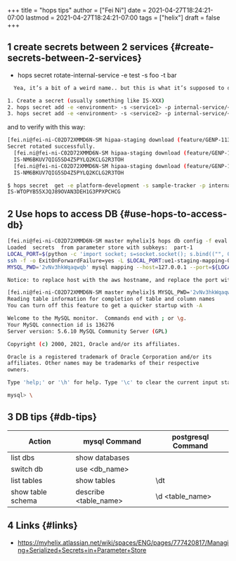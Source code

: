 +++
title = "hops tips"
author = ["Fei Ni"]
date = 2021-04-27T18:24:21-07:00
lastmod = 2021-04-27T18:24:21-07:00
tags = ["helix"]
draft = false
+++

## <span class="section-num">1</span> create secrets between 2 services {#create-secrets-between-2-services}

-   hops secret rotate-internal-service -e test -s foo -t bar

<!--listend-->

```bash
  Yea, it’s a bit of a weird name.. but this is what it’s supposed to do under the hood.

1. Create a secret (usually something like IS-XXX)
2. hops secret add -e <environment> -s <service1> -p internal-service/<service2>/api-key/apiKey
3. hops secret add -e <environment> -s <service2> -p internal-service/<service1>/api-key/apiKey


```

and to verify with this way:

```bash
[fei.ni@fei-ni-C02D72XMMD6N-SM hipaa-staging download (feature/GENP-1139 *%)]$ hops secret rotate-internal-service -e hipaa-staging -s salesforce -t report
Secret rotated successfully.
  [fei.ni@fei-ni-C02D72XMMD6N-SM hipaa-staging download (feature/GENP-1139 *%)]$ hops secret get -e hipaa-staging -s salesforce -p internal-service/report/api-key/apiKey
  IS-NM6BKUV7QIG5SD4Z5PYLQ2KCLG2R3TOH
  [fei.ni@fei-ni-C02D72XMMD6N-SM hipaa-staging download (feature/GENP-1139 *%)]$ hops secret get -e hipaa-staging -s report -p internal-service/salesforce/api-key/apiKey
  IS-NM6BKUV7QIG5SD4Z5PYLQ2KCLG2R3TOH
```


```bash
$ hops secret  get -e platform-development -s sample-tracker -p internal-service/myhealth-workflow/api-key/apiKey
IS-WTOPYB55XJQJ89OVAN3DEH1G3PPXPCHCG
```
## <span class="section-num">2</span> Use hops to access DB {#use-hops-to-access-db}

```bash
[fei.ni@fei-ni-C02D72XMMD6N-SM master myhelix]$ hops db config -f eval -e staging -s mapping
Loaded  secrets  from parameter store with subkeys:  part-1
LOCAL_PORT=$(python -c 'import socket; s=socket.socket(); s.bind(("", 0)); print(s.getsockname()[1]); s.close()')
ssh -f -o ExitOnForwardFailure=yes -L $LOCAL_PORT:ue1-staging-mapping-007-cluster.cluster-crbiutp3k1kf.us-east-1.rds.amazonaws.com:3306 fei.ni@172.19.69.18 sleep 60 && \
MYSQL_PWD='2vNv3hkWqaqwqb' mysql mapping --host=127.0.0.1 --port=${LOCAL_PORT} --user='mapping-service'

Notice: to replace host with the aws hostname, and replace the port with 3306

[fei.ni@fei-ni-C02D72XMMD6N-SM master myhelix]$ MYSQL_PWD='2vNv3hkWqaqwqb' mysql mapping --host=ue1-staging-mapping-007-cluster.cluster-crbiutp3k1kf.us-east-1.rds.amazonaws.com --port=3306 --user='mapping-service'
Reading table information for completion of table and column names
You can turn off this feature to get a quicker startup with -A

Welcome to the MySQL monitor.  Commands end with ; or \g.
Your MySQL connection id is 136276
Server version: 5.6.10 MySQL Community Server (GPL)

Copyright (c) 2000, 2021, Oracle and/or its affiliates.

Oracle is a registered trademark of Oracle Corporation and/or its
affiliates. Other names may be trademarks of their respective
owners.

Type 'help;' or '\h' for help. Type '\c' to clear the current input statement.

mysql> \
```


## <span class="section-num">3</span> DB tips {#db-tips}

| Action            | mysql Command          | postgresql Command |
|-------------------|------------------------|--------------------|
| list dbs          | show databases         |                    |
| switch db         | use <db\_name>         |                    |
| list tables       | show tables            | \dt                |
| show table schema | describe <table\_name> | \d <table\_name>   |


## <span class="section-num">4</span> Links {#links}

-   <https://myhelix.atlassian.net/wiki/spaces/ENG/pages/777420817/Managing+Serialized+Secrets+in+Parameter+Store>
